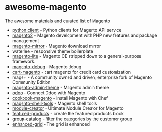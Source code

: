 # awesome-magento
The awesome materials and curated list of  Magento 

- [python client](https://github.com/openlabs/magento) - Python clients for Magento API service
- [magento2](https://github.com/magento/magento2) - Magento development with PHP new features and package management
- [magento-mirror](https://github.com/OpenMage/magento-mirror) - Magento download mirror
- [waterlee](https://github.com/zeljkoprsa/waterlee-boilerplate) - responsive theme boilerplate
- [magento-lite](https://github.com/colinmollenhour/magento-lite) - Magento CE stripped down to a general-purpose framework.
- [magento-debug](https://github.com/madalinoprea/magneto-debug) - Magento debug
- [cart-magento](https://github.com/mercadopago/cart-magento) - cart magento for credit card customization
- [mage+](https://github.com/mageplus/mageplus) - A community owned and driven, enterprise fork of Magento Community Edition
- [magento-admin-theme](https://github.com/jreinke/magento-admin-theme) - Magento admin theme
- [odoo](https://github.com/OCA/connector-magento) - Connect Odoo with Magento
- [cookbook-magento](https://github.com/yevgenko/cookbook-magento) - install Magento with Chef
- [magento-shell-tools](https://github.com/ticean/magento-shell-tools) - Magento shell tools
- [module-creator](https://github.com/tzyganu/UMC1.9) - Ultimate Module Creator for Magento
- [featured-products](https://github.com/buric/Inchoo_FeaturedProducts) - create the featured products block
- [group-catalog](https://github.com/Vinai/groupscatalog2) - filter the categories by the customer group
- [enhanced-grid](https://github.com/jayelkaake/enhancedgrid) - The grid is enhanced
